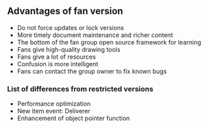 ## Advantages of fan version

* Do not force updates or lock versions
* More timely document maintenance and richer content
* The bottom of the fan group open source framework for learning
* Fans give high-quality drawing tools
* Fans give a lot of resources
* Confusion is more intelligent
* Fans can contact the group owner to fix known bugs

### List of differences from restricted versions

* Performance optimization
* New item event: Deliverer
* Enhancement of object pointer function
